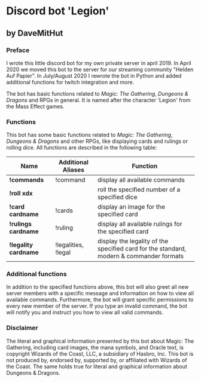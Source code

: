 # Discord bot 'Legion'
## by DaveMitHut

### Preface
I wrote this little discord bot for my own private server in april 2019.
In April 2020 we moved this bot to the server for our streaming community
"Helden Auf Papier". In July/August 2020 I rewrote the bot in Python and
added additional functions for twitch integration and more.

The bot has basic functions related to *Magic: The Gathering*, *Dungeons
& Dragons* and RPGs in general. It is named after the character 'Legion'
from the Mass Effect games.

### Functions
This bot has some basic functions related to *Magic: The Gathering*, *Dungeons
& Dragons* and other RPGs, like displaying cards and rulings or rolling dice. All
functions are described in the following table:

**Name** | **Additional Aliases** | **Function**
---- | ----- | --------
**!commands** | !command | display all available commands
**!roll xdx** |  | roll the specified number of a specified dice
**!card cardname** | !cards | display an image for the specified card
**!rulings cardname** | !ruling | display all available rulings for the specified card
**!legality cardname** | !legalities, !legal | display the legality of the specified card for the standard, modern & commander formats

### Additional functions
In addition to the specified functions above, this bot will also greet all new
server members with a specific message and information on how to view all available
commands. Furthermore, the bot will grant specific permissions to every new member of
the server. If you type an invalid command, the bot will notify you and instruct you
how to view all valid commands.

### Disclaimer
The literal and graphical information presented by this bot about Magic: The Gathering,
including card images, the mana symbols, and Oracle text, is copyright Wizards of the Coast,
LLC, a subsidiary of Hasbro, Inc. This bot is not produced by, endorsed by, supported by,
or affiliated with Wizards of the Coast. The same holds true for literal and graphical
information about Dungeons & Dragons.

